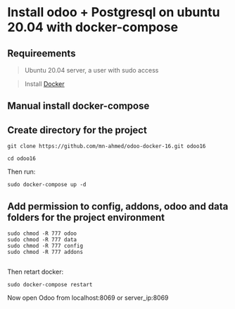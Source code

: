 # Install odoo + Postgresql on ubuntu 20.04 with docker-compose
## Requireements
> Ubuntu 20.04 server, a user with sudo access

> Install [Docker](https://docs.docker.com/get-docker/)

## Manual install docker-compose

## Create directory for the project
```
git clone https://github.com/mn-ahmed/odoo-docker-16.git odoo16
```
```
cd odoo16
```
Then run:
```
sudo docker-compose up -d
```
## Add permission to config, addons, odoo and data folders for the project environment
```
sudo chmod -R 777 odoo
sudo chmod -R 777 data
sudo chmod -R 777 config
sudo chmod -R 777 addons
```
## 
Then retart docker:
```
sudo docker-compose restart
```
Now open Odoo from localhost:8069 or server_ip:8069
